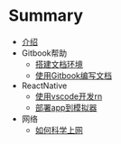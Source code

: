 # Summary

* [介绍](README.md)
* Gitbook帮助
    * [搭建文档环境](Gitbook帮助/搭建文档环境.md)
    * [使用Gitbook编写文档](Gitbook帮助/使用Gitbook编写文档.md)
* ReactNative
    * [使用vscode开发rn](ReactNative/使用vscode开发rn.md)
    * [部署app到模拟器](ReactNative/部署app到模拟器.md)
* 网络
    * [如何科学上网](网络/如何科学上网.md)

